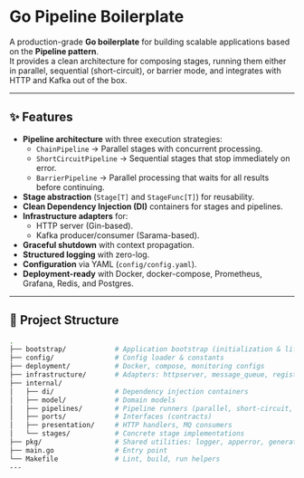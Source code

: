 # Go Pipeline Boilerplate

A production-grade **Go boilerplate** for building scalable applications based on the **Pipeline pattern**.  
It provides a clean architecture for composing stages, running them either in parallel, sequential (short-circuit), or barrier mode, and integrates with HTTP and Kafka out of the box.

---

## ✨ Features
- **Pipeline architecture** with three execution strategies:
    - `ChainPipeline` → Parallel stages with concurrent processing.
    - `ShortCircuitPipeline` → Sequential stages that stop immediately on error.
    - `BarrierPipeline` → Parallel processing that waits for all results before continuing.
- **Stage abstraction** (`Stage[T]` and `StageFunc[T]`) for reusability.
- **Clean Dependency Injection (DI)** containers for stages and pipelines.
- **Infrastructure adapters** for:
    - HTTP server (Gin-based).
    - Kafka producer/consumer (Sarama-based).
- **Graceful shutdown** with context propagation.
- **Structured logging** with zero-log.
- **Configuration** via YAML (`config/config.yaml`).
- **Deployment-ready** with Docker, docker-compose, Prometheus, Grafana, Redis, and Postgres.

---

## 📂 Project Structure

```bash
.
├── bootstrap/            # Application bootstrap (initialization & lifecycle)
├── config/               # Config loader & constants
├── deployment/           # Docker, compose, monitoring configs
├── infrastructure/       # Adapters: httpserver, message_queue, registry
├── internal/
│   ├── di/               # Dependency injection containers
│   ├── model/            # Domain models
│   ├── pipelines/        # Pipeline runners (parallel, short-circuit, barrier)
│   ├── ports/            # Interfaces (contracts)
│   ├── presentation/     # HTTP handlers, MQ consumers
│   └── stages/           # Concrete stage implementations
├── pkg/                  # Shared utilities: logger, apperror, generator
├── main.go               # Entry point
└── Makefile              # Lint, build, run helpers
---

